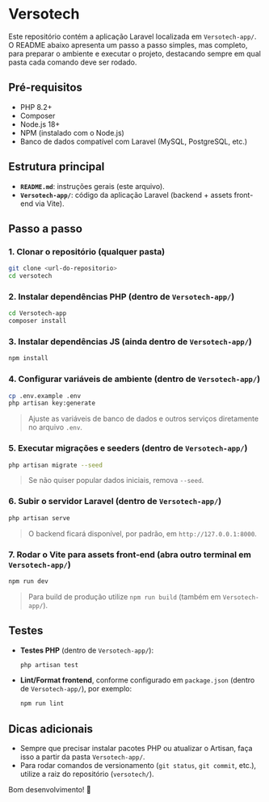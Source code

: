 # Versotech

Este repositório contém a aplicação Laravel localizada em `Versotech-app/`. O README abaixo apresenta um passo a passo simples, mas completo, para preparar o ambiente e executar o projeto, destacando sempre em qual pasta cada comando deve ser rodado.

## Pré-requisitos
- PHP 8.2+
- Composer
- Node.js 18+
- NPM (instalado com o Node.js)
- Banco de dados compatível com Laravel (MySQL, PostgreSQL, etc.)

## Estrutura principal
- **`README.md`**: instruções gerais (este arquivo).
- **`Versotech-app/`**: código da aplicação Laravel (backend + assets front-end via Vite).

## Passo a passo

### 1. Clonar o repositório (qualquer pasta)
```bash
git clone <url-do-repositorio>
cd versotech
```

### 2. Instalar dependências PHP (dentro de `Versotech-app/`)
```bash
cd Versotech-app
composer install
```

### 3. Instalar dependências JS (ainda dentro de `Versotech-app/`)
```bash
npm install
```

### 4. Configurar variáveis de ambiente (dentro de `Versotech-app/`)
```bash
cp .env.example .env
php artisan key:generate
```
> Ajuste as variáveis de banco de dados e outros serviços diretamente no arquivo `.env`.

### 5. Executar migrações e seeders (dentro de `Versotech-app/`)
```bash
php artisan migrate --seed
```
> Se não quiser popular dados iniciais, remova `--seed`.

### 6. Subir o servidor Laravel (dentro de `Versotech-app/`)
```bash
php artisan serve
```
> O backend ficará disponível, por padrão, em `http://127.0.0.1:8000`.

### 7. Rodar o Vite para assets front-end (abra outro terminal em `Versotech-app/`)
```bash
npm run dev
```
> Para build de produção utilize `npm run build` (também em `Versotech-app/`).

## Testes
- **Testes PHP** (dentro de `Versotech-app/`):
  ```bash
  php artisan test
  ```
- **Lint/Format frontend**, conforme configurado em `package.json` (dentro de `Versotech-app/`), por exemplo:
  ```bash
  npm run lint
  ```

## Dicas adicionais
- Sempre que precisar instalar pacotes PHP ou atualizar o Artisan, faça isso a partir da pasta `Versotech-app/`.
- Para rodar comandos de versionamento (`git status`, `git commit`, etc.), utilize a raiz do repositório (`versotech/`).

Bom desenvolvimento! :rocket:
